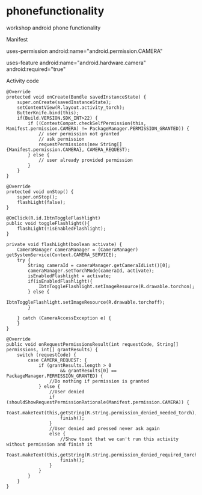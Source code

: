 # phonefunctionality
workshop android phone functionality

Manifest

uses-permission android:name="android.permission.CAMERA"

uses-feature 
  android:name="android.hardware.camera"
  android:required="true"


Activity code

    @Override
    protected void onCreate(Bundle savedInstanceState) {
        super.onCreate(savedInstanceState);
        setContentView(R.layout.activity_torch);
        ButterKnife.bind(this);
        if(Build.VERSION.SDK_INT>22) {
            if ((ContextCompat.checkSelfPermission(this, Manifest.permission.CAMERA) != PackageManager.PERMISSION_GRANTED)) {
                // user permission not granted
                // ask permission
                requestPermissions(new String[]{Manifest.permission.CAMERA}, CAMERA_REQUEST);
            } else {
                // user already provided permission
            }
        }
    }

    @Override
    protected void onStop() {
        super.onStop();
        flashLight(false);
    }

    @OnClick(R.id.IbtnToggleFlashlight)
    public void toggleFlashlight(){
        flashLight(!isEnabledFlashlight);
    }

    private void flashLight(boolean activate) {
        CameraManager cameraManager = (CameraManager) getSystemService(Context.CAMERA_SERVICE);
        try {
            String cameraId = cameraManager.getCameraIdList()[0];
            cameraManager.setTorchMode(cameraId, activate);
            isEnabledFlashlight = activate;
            if(isEnabledFlashlight){
                IbtnToggleFlashlight.setImageResource(R.drawable.torchon);
            } else {
                IbtnToggleFlashlight.setImageResource(R.drawable.torchoff);
            }

        } catch (CameraAccessException e) {
        }
    }

    @Override
    public void onRequestPermissionsResult(int requestCode, String[] permissions, int[] grantResults) {
        switch (requestCode) {
            case CAMERA_REQUEST: {
                if (grantResults.length > 0
                        && grantResults[0] == PackageManager.PERMISSION_GRANTED) {
                    //Do nothing if permission is granted
                } else {
                    //User denied
                    if (shouldShowRequestPermissionRationale(Manifest.permission.CAMERA)) {
                        Toast.makeText(this,getString(R.string.permission_denied_needed_torch),Toast.LENGTH_SHORT).show();
                        finish();
                    }
                    //User denied and pressed never ask again
                    else {
                        //Show toast that we can't run this activity without permission and finish it
                        Toast.makeText(this,getString(R.string.permission_denied_required_torch),Toast.LENGTH_SHORT).show();
                        finish();
                    }
                }
            }
        }
    }
